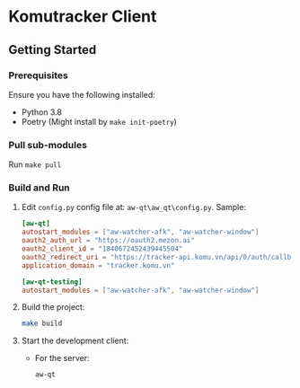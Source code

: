 # Komutracker Client

## Getting Started

### Prerequisites

Ensure you have the following installed:
- Python 3.8
- Poetry (Might install by `make init-poetry`)

### Pull sub-modules
Run `make pull`

### Build and Run
1. Edit `config.py` config file at: `aw-qt\aw_qt\config.py`. Sample:
    ```toml
    [aw-qt]
    autostart_modules = ["aw-watcher-afk", "aw-watcher-window"]
    oauth2_auth_url = "https://oauth2.mezon.ai"
    oauth2_client_id = "1840672452439445504"
    oauth2_redirect_uri = "https://tracker-api.komu.vn/api/0/auth/callback"
    application_domain = "tracker.komu.vn"

    [aw-qt-testing]
    autostart_modules = ["aw-watcher-afk", "aw-watcher-window"]
    ```

2. Build the project:
    ```sh
    make build
    ```

3. Start the development client:
    - For the server:
      ```sh
      aw-qt
      ```